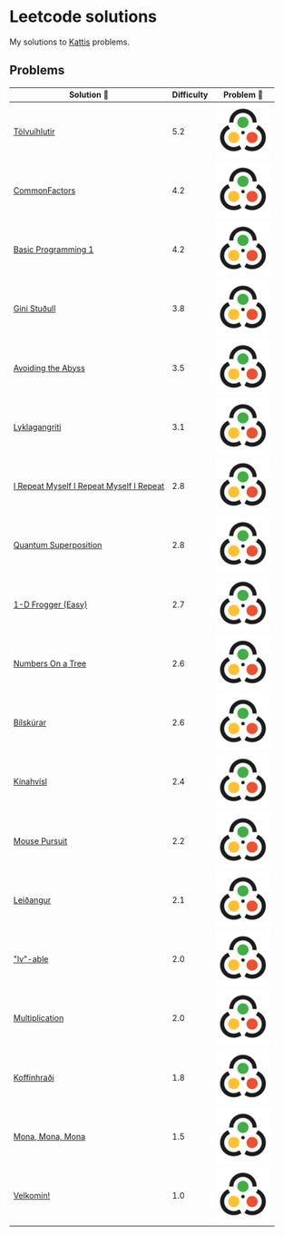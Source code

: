 # Leetcode solutions
My solutions to [Kattis]([https://open.kattis.com/](https://open.kattis.com/problems)) problems.

## Problems
| Solution :link: | Difficulty | Problem :link: |
| - | - | - |
| [Tölvuíhlutir](https://github.com/Mr-Seoul/Kattis_Problems/blob/main/Solutions/Tolvuihlutir.py) | 5.2 | [![:cat:](https://github.com/Mr-Seoul/Kattis_Problems/blob/main/Kattis.png)](https://open.kattis.com/problems/tolvuihlutir?tab=metadata) |
| [CommonFactors](https://github.com/Mr-Seoul/Kattis_Problems/blob/main/Solutions/Commonfactors.py) | 4.2 | [![:cat:](https://github.com/Mr-Seoul/Kattis_Problems/blob/main/Kattis.png)](https://open.kattis.com/problems/commonfactors) |
| [Basic Programming 1](https://github.com/Mr-Seoul/Kattis_Problems/blob/main/Solutions/basicprogramming1.py) | 4.2 | [![:cat:](https://github.com/Mr-Seoul/Kattis_Problems/blob/main/Kattis.png)](https://open.kattis.com/problems/basicprogramming1) |
| [Gini Stuðull](https://github.com/Mr-Seoul/Kattis_Problems/blob/main/Solutions/Gini.py) | 3.8 | [![:cat:](https://github.com/Mr-Seoul/Kattis_Problems/blob/main/Kattis.png)](https://open.kattis.com/problems/ginistudull?tab=metadata) |
| [Avoiding the Abyss](https://github.com/Mr-Seoul/Kattis_Problems/blob/main/Solutions/AvoidingTheAbyss.py) | 3.5 | [![:cat:](https://github.com/Mr-Seoul/Kattis_Problems/blob/main/Kattis.png)](https://open.kattis.com/problems/avoidingtheabyss) |
| [Lyklagangriti](https://github.com/Mr-Seoul/Kattis_Problems/blob/main/Solutions/Lyklagangriti.cpp) | 3.1 | [![:cat:](https://github.com/Mr-Seoul/Kattis_Problems/blob/main/Kattis.png)](https://open.kattis.com/problems/lyklagangriti?tab=metadata) |
| [I Repeat Myself I Repeat Myself I Repeat](https://github.com/Mr-Seoul/Kattis_Problems/blob/main/Solutions/I%20Repeat%20Myself%20I%20Repeat%20Myself%20I%20Repeat.py) | 2.8 | [![:cat:](https://github.com/Mr-Seoul/Kattis_Problems/blob/main/Kattis.png)](https://open.kattis.com/problems/irepeatmyself?tab=metadata) |
| [Quantum Superposition](https://github.com/Mr-Seoul/Kattis_Problems/blob/main/Solutions/QuantumSuperposition.py) | 2.8 | [![:cat:](https://github.com/Mr-Seoul/Kattis_Problems/blob/main/Kattis.png)](https://open.kattis.com/problems/quantumsuperposition) |
| [1-D Frogger (Easy)](https://github.com/Mr-Seoul/Kattis_Problems/blob/main/Solutions/1dfroggereasy.py) | 2.7 | [![:cat:](https://github.com/Mr-Seoul/Kattis_Problems/blob/main/Kattis.png)](https://open.kattis.com/problems/1dfroggereasy?tab=metadata) |
| [Numbers On a Tree](https://github.com/Mr-Seoul/Kattis_Problems/blob/main/Solutions/NumbersOnATree.cpp) | 2.6 | [![:cat:](https://github.com/Mr-Seoul/Kattis_Problems/blob/main/Kattis.png)](https://open.kattis.com/problems/numbertree) |
| [Bílskúrar](https://github.com/Mr-Seoul/Kattis_Problems/blob/main/Solutions/Bilskurar.py) | 2.6 | [![:cat:](https://github.com/Mr-Seoul/Kattis_Problems/blob/main/Kattis.png)](https://open.kattis.com/problems/bilskurar) |
| [Kínahvísl](https://github.com/Mr-Seoul/Kattis_Problems/blob/main/Solutions/Kinahvisl.py) | 2.4 | [![:cat:](https://github.com/Mr-Seoul/Kattis_Problems/blob/main/Kattis.png)](https://open.kattis.com/problems/kinahvisl?tab=metadata) |
| [Mouse Pursuit](https://github.com/Mr-Seoul/Kattis_Problems/blob/main/Solutions/MousePursuit.cpp) | 2.2 | [![:cat:](https://github.com/Mr-Seoul/Kattis_Problems/blob/main/Kattis.png)](https://open.kattis.com/problems/mousepursuit) |
| [Leiðangur](https://github.com/Mr-Seoul/Kattis_Problems/blob/main/Solutions/Lei%C3%B0angur.py) | 2.1 | [![:cat:](https://github.com/Mr-Seoul/Kattis_Problems/blob/main/Kattis.png)](https://open.kattis.com/problems/leidangur?tab=metadata) |
| ["lv"-able](https://github.com/Mr-Seoul/Kattis_Problems/blob/main/Solutions/lvable.py) | 2.0 | [![:cat:](https://github.com/Mr-Seoul/Kattis_Problems/blob/main/Kattis.png)](https://open.kattis.com/problems/lvable?tab=metadata) |
| [Multiplication](https://github.com/Mr-Seoul/Kattis_Problems/blob/main/Solutions/Multiplication.py) | 2.0 | [![:cat:](https://github.com/Mr-Seoul/Kattis_Problems/blob/main/Kattis.png)](https://open.kattis.com/problems/multiplications) |
| [Koffínhraði](https://github.com/Mr-Seoul/Kattis_Problems/blob/main/Solutions/Koffinhraoi.py) | 1.8 | [![:cat:](https://github.com/Mr-Seoul/Kattis_Problems/blob/main/Kattis.png)](https://open.kattis.com/problems/koffinhradi?tab=metadata) |
| [Mona, Mona, Mona](https://github.com/Mr-Seoul/Kattis_Problems/blob/main/Solutions/Mona%2CMona%2CMona.py) | 1.5 | [![:cat:](https://github.com/Mr-Seoul/Kattis_Problems/blob/main/Kattis.png)](https://open.kattis.com/problems/monamonamona?tab=metadata) |
| [Velkomin!](https://github.com/Mr-Seoul/Kattis_Problems/blob/main/Solutions/VELKOMIN!.cpp) | 1.0 | [![:cat:](https://github.com/Mr-Seoul/Kattis_Problems/blob/main/Kattis.png)](https://open.kattis.com/problems/velkomin?tab=metadata) |

